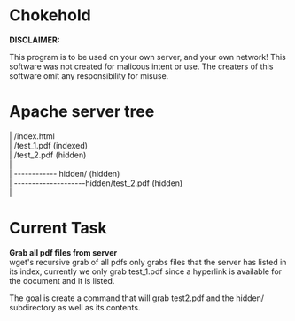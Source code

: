 # Chokehold

**DISCLAIMER:**

This program is to be used on your own server, and your own network! 
This software was not created for malicous intent or use. 
The creaters of this software omit any responsibility for misuse.

# Apache server tree

| /index.html  
| /test_1.pdf (indexed)  
| /test_2.pdf (hidden)  
|  
| ------------ hidden/ (hidden)  
| --------------------hidden/test_2.pdf (hidden)  
|  


# Current Task  
**Grab all pdf files from server**  
wget's recursive grab of all pdfs only grabs files that the server has listed in its index, currently we only grab test_1.pdf since a hyperlink is available for the document and it is listed.

The goal is create a command that will grab test2.pdf and the hidden/ subdirectory as well as its contents.



